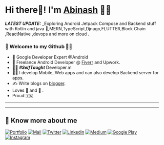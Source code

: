  # Hi there👋! I'm [Abinash]([https://shreyaspatil.dev](https://gabinash.read.gd/)) 🙋‍♂️                                                                                                            
                                      
         

_**LATEST UPDATE:**_ _Exploring Android Jetpack Compose and Backend stuff with Kotlin and java 🥽,MERN,TypeScript,Djnago,FLUTTER,Block Chain ,ReactNative ,devops and more on cloud    . 

### 🎍 Welcome to my Github 👨‍💻                                                                           
  
- 👦 Google Developer Expert @Android
- 💼 Freelance Android Developer @ [Fiverr](https://www.fiverr.com) and Upwork.
- 👨‍💻 ***#SelfTaught*** Developer.m     
- 👨‍💻 I develop Mobile, Web apps and can also develop Backend server for apps.
- ✍️ Write blogs on [blogger](https://friendlyabinash.blogspot.com/).
- Loves 🎵 and 🎹        .
- Proud 🇮🇳      
---
                             
-------

## 🔗 Know more about me                  

[![Portfolio](https://img.shields.io/badge/-Portfolio-black?style=for-the-badge&logo=google-chrome&logoColor=white)](https://gabinash.read.gd/)
[![Mail](https://img.shields.io/badge/-Say%20Hi!-black?style=for-the-badge&logo=gmail)](mailto:gabinash018@gmail.com)
[![Twitter](https://img.shields.io/badge/-Twitter-black?style=for-the-badge&logo=twitter)](https://twitter.com/Abinash0188)
[![Linkedin](https://img.shields.io/badge/-LinkedIn-black?style=for-the-badge&logo=Linkedin)](https://www.linkedin.com/in/g-abinash-514a16204/)
[![Medium](https://img.shields.io/badge/-Medium-black?style=for-the-badge&logo=Medium)](https://medium.com/@gabinash018)
[![Google Play](https://img.shields.io/badge/-Google%20Play-black?style=for-the-badge&logo=google-play)](https://play.google.com/store)
[![Instagram](https://img.shields.io/badge/-Instagram-black?style=for-the-badge&logo=instagram)](https://instagram.com)
